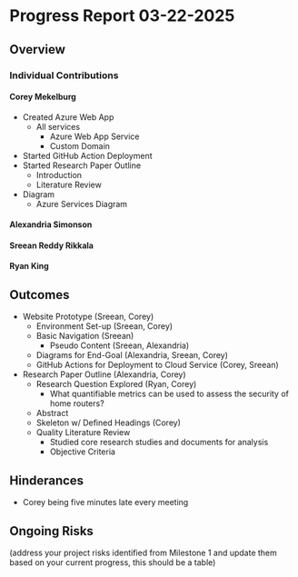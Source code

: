 # Progress Report 03-22-2025
## Overview
### Individual Contributions
#### Corey Mekelburg
- Created Azure Web App
  - All services
    - Azure Web App Service
    - Custom Domain
- Started GitHub Action Deployment
- Started Research Paper Outline
  - Introduction
  - Literature Review
- Diagram
  - Azure Services Diagram

#### Alexandria Simonson


#### Sreean Reddy Rikkala


#### Ryan King


## Outcomes
* Website Prototype (Sreean, Corey)
  * Environment Set-up (Sreean, Corey)
  * Basic Navigation (Sreean)
    * Pseudo Content (Sreean, Alexandria)
  * Diagrams for End-Goal (Alexandria, Sreean, Corey)
  * GitHub Actions for Deployment to Cloud Service (Corey, Sreean)
* Research Paper Outline (Alexandria, Corey)
  * Research Question Explored (Ryan, Corey)
    * What quantifiable metrics can be used to assess the security of home routers? 
  * Abstract
  * Skeleton w/ Defined Headings (Corey)
  * Quality Literature Review
    * Studied core research studies and documents for analysis
    * Objective Criteria

## Hinderances
- Corey being five minutes late every meeting

## Ongoing Risks
(address your project risks identified from Milestone 1 and update them based on your current progress, this should be a table)
